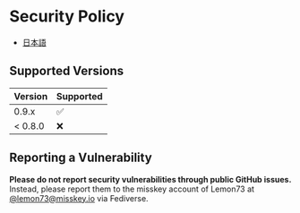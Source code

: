 # Security Policy

- [日本語](./SECURITY.ja.md)

## Supported Versions

| Version | Supported          |
| ------- | ------------------ |
| 0.9.x   | :white_check_mark: |
| < 0.8.0 | :x:                |

## Reporting a Vulnerability

**Please do not report security vulnerabilities through public GitHub issues.** Instead, please report them to the misskey account of Lemon73 at [@lemon73@misskey.io](https://misskey.io/@lemon73) via Fediverse.
